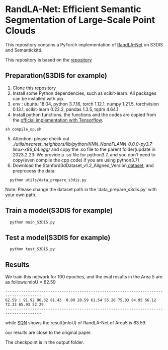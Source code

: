 # RandLA-Net: Efficient Semantic Segmentation of Large-Scale Point Clouds

This repository contains a PyTorch implementation of [RandLA-Net](http://arxiv.org/abs/1911.11236) on S3DIS and Semantickitti.

This repository is based on the [repository](https://github.com/qiqihaer/RandLA-Net-pytorch)

## Preparation(S3DIS for example)

1. Clone this repository
2. Install some Python dependencies, such as scikit-learn. All packages can be installed with pip.
3. env : ubuntu 18.04, python 3.7.16, torch 1.12.1, numpy 1.21.5, torchvision 0.13.1, scikit-learn 0.22.2, pandas 1.3.5, tqdm 4.64.1
4. Install python functions. the functions and the codes are copied from the [official implementation with Tensorflow](https://github.com/QingyongHu/RandLA-Net).

```
sh compile_op.sh
```

5. Attention: please check out *./utils/nearest_neighbors/lib/python/KNN_NanoFLANN-0.0.0-py3.7-linux-x86_64.egg/* and copy the .so file to the parent folder(update in 2023.2.23: We provide a .so file for python3.7, and you don't need to copy(even compile the cpp code) if you are using python3.7)
6. Download the Stanford3dDataset_v1.2_Aligned_Version[ dataset](https://docs.google.com/forms/d/e/1FAIpQLScDimvNMCGhy_rmBA2gHfDu3naktRm6A8BPwAWWDv-Uhm6Shw/viewform?c=0&w=1), and preprocess the data:

```
  python utils/data_prepare_s3dis.py
```

   Note: Please change the dataset path in the 'data_prepare_s3dis.py' with your own path.

## Train a model(S3DIS for example)

```
  python main_S3DIS.py
```

## Test a model(S3DIS for example)

```
  python test_S3DIS.py
```

## Results

We train this network for 100 epoches, and the eval results in the Area 5 are as follows:mIoU = 62.59

```
--------------------------------------------------------------------------------------
62.59 | 91.92 96.32 81.43  0.00 20.59 61.54 55.26 75.03 84.95 56.12 72.33 65.93 52.29 
--------------------------------------------------------------------------------------
```

while [SQN](https://github.com/QingyongHu/SQN) shows the result(mIoU) of RandLA-Net of Area5 is 63.59.

our results are close to the original paper.

The checkpoint is in the output folder.
